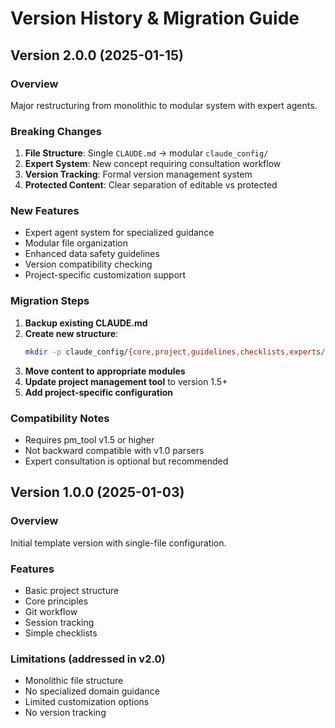 # Version History & Migration Guide

## Version 2.0.0 (2025-01-15)

### Overview
Major restructuring from monolithic to modular system with expert agents.

### Breaking Changes
1. **File Structure**: Single `CLAUDE.md` → modular `claude_config/`
2. **Expert System**: New concept requiring consultation workflow
3. **Version Tracking**: Formal version management system
4. **Protected Content**: Clear separation of editable vs protected

### New Features
- Expert agent system for specialized guidance
- Modular file organization
- Enhanced data safety guidelines
- Version compatibility checking
- Project-specific customization support

### Migration Steps
1. **Backup existing CLAUDE.md**
2. **Create new structure**:
   ```bash
   mkdir -p claude_config/{core,project,guidelines,checklists,experts/{core_experts,domain_experts,proposed}}
   ```
3. **Move content to appropriate modules**
4. **Update project management tool** to version 1.5+
5. **Add project-specific configuration**

### Compatibility Notes
- Requires pm_tool v1.5 or higher
- Not backward compatible with v1.0 parsers
- Expert consultation is optional but recommended

## Version 1.0.0 (2025-01-03)

### Overview
Initial template version with single-file configuration.

### Features
- Basic project structure
- Core principles
- Git workflow
- Session tracking
- Simple checklists

### Limitations (addressed in v2.0)
- Monolithic file structure
- No specialized domain guidance
- Limited customization options
- No version tracking